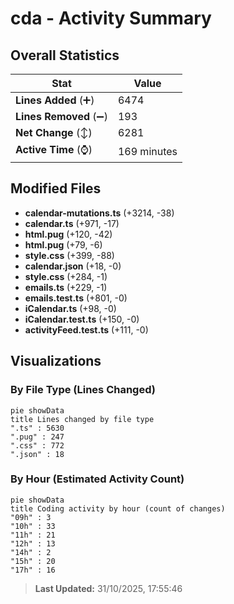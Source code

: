 # cda - Activity Summary 

## Overall Statistics

| Stat                   | Value                                                             |
| ---------------------- | ----------------------------------------------------------------- |
| **Lines Added** (➕)   | 6474                                          |
| **Lines Removed** (➖) | 193                                        |
| **Net Change** (↕)    | 6281                |
| **Active Time** (⌚)   | 169 minutes |


## Modified Files
- **calendar-mutations.ts** (+3214, -38)
- **calendar.ts** (+971, -17)
- **html.pug** (+120, -42)
- **html.pug** (+79, -6)
- **style.css** (+399, -88)
- **calendar.json** (+18, -0)
- **style.css** (+284, -1)
- **emails.ts** (+229, -1)
- **emails.test.ts** (+801, -0)
- **iCalendar.ts** (+98, -0)
- **iCalendar.test.ts** (+150, -0)
- **activityFeed.test.ts** (+111, -0)

## Visualizations

### By File Type (Lines Changed)

```mermaid
pie showData
title Lines changed by file type
".ts" : 5630
".pug" : 247
".css" : 772
".json" : 18
```

### By Hour (Estimated Activity Count)

```mermaid
pie showData
title Coding activity by hour (count of changes)
"09h" : 3
"10h" : 33
"11h" : 21
"12h" : 13
"14h" : 2
"15h" : 20
"17h" : 16
```


> **Last Updated:** 31/10/2025, 17:55:46